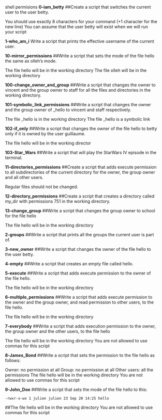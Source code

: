 shell permisions
**0-iam_betty**
##Create a script that switches the current user to the user betty.

You should use exactly 8 characters for your command (+1 character for the new line)
You can assume that the user betty will exist when we will run your script

**1-who_am_i**
Write a script that prints the effective username of the current user.

**10-mirror_permissions**
##Write a script that sets the mode of the file hello the same as olleh’s mode.

The file hello will be in the working directory
The file olleh will be in the working directory

**100-change_owner_and_group**
##Write a script that changes the owner to vincent and the group owner to staff for all the files and directories in the working directory.

**101-symbolic_link_permissions**
##Write a script that changes the owner and the group owner of _hello to vincent and staff respectively.

The file _hello is in the working directory
The file _hello is a symbolic link

**102-if_only**
##Write a script that changes the owner of the file hello to betty only if it is owned by the user guillaume.

The file hello will be in the working director

**103-Star_Wars**
##Write a script that will play the StarWars IV episode in the terminal.

**11-directories_permissions**
##Create a script that adds execute permission to all subdirectories of the current directory for the owner, the group owner and all other users.

Regular files should not be changed.

**12-directory_permissions**
##Create a script that creates a directory called my_dir with permissions 751 in the working directory.

**13-change_group**
##Write a script that changes the group owner to school for the file hello

The file hello will be in the working directory

**2-groups**
##Write a script that prints all the groups the current user is part of.

**3-new_owner**
##Write a script that changes the owner of the file hello to the user betty.

**4-empty**
##Write a script that creates an empty file called hello.

**5-execute**
##Write a script that adds execute permission to the owner of the file hello.

The file hello will be in the working directory

**6-multiple_permissions**
##Write a script that adds execute permission to the owner and the group owner, and read permission to other users, to the file hello.

The file hello will be in the working directory

**7-everybody**
##Write a script that adds execution permission to the owner, the group owner and the other users, to the file hello

The file hello will be in the working directory
You are not allowed to use commas for this script

**8-James_Bond**
##Write a script that sets the permission to the file hello as follows:

Owner: no permission at all
Group: no permission at all
Other users: all the permissions
The file hello will be in the working directory You are not allowed to use commas for this script

**9-John_Doe**
##Write a script that sets the mode of the file hello to this:

<code>-rwxr-x-wx 1 julien julien 23 Sep 20 14:25 hello</code>

##The file hello will be in the working directory
You are not allowed to use commas for this script
